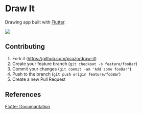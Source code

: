 # Draw It

Drawing app built with [Flutter](https://flutter.io/docs).


![](https://media.giphy.com/media/TgMxUMOy33HraQGhDC/giphy.gif)

## Contributing

1. Fork it (<https://github.com/psuzn/draw-it>)
2. Create your feature branch (`git checkout -b feature/fooBar`)
3. Commit your changes (`git commit -am 'Add some fooBar'`)
4. Push to the branch (`git push origin feature/fooBar`)
5. Create a new Pull Request
## References
 
[Flutter Documantation](https://flutter.io/docs)
